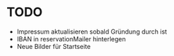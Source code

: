 # TODO

- Impressum aktualisieren sobald Gründung durch ist
- IBAN in reservationMailer hinterlegen
- Neue Bilder für Startseite
